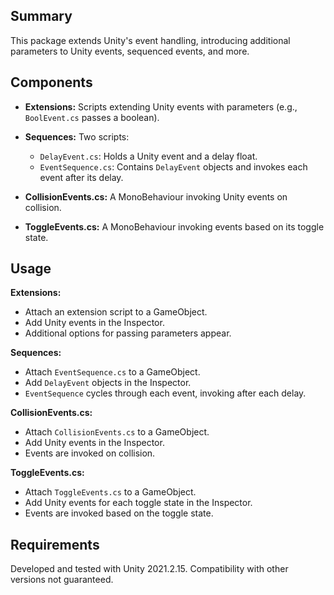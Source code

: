 ## Summary

This package extends Unity's event handling, introducing additional parameters to Unity events, sequenced events, and more.

## Components

- **Extensions:** Scripts extending Unity events with parameters (e.g., `BoolEvent.cs` passes a boolean).

- **Sequences:** Two scripts:
  - `DelayEvent.cs`: Holds a Unity event and a delay float.
  - `EventSequence.cs`: Contains `DelayEvent` objects and invokes each event after its delay.

- **CollisionEvents.cs:** A MonoBehaviour invoking Unity events on collision.

- **ToggleEvents.cs:** A MonoBehaviour invoking events based on its toggle state.

## Usage

**Extensions:**
- Attach an extension script to a GameObject.
- Add Unity events in the Inspector.
- Additional options for passing parameters appear.

**Sequences:**
- Attach `EventSequence.cs` to a GameObject.
- Add `DelayEvent` objects in the Inspector.
- `EventSequence` cycles through each event, invoking after each delay.

**CollisionEvents.cs:**
- Attach `CollisionEvents.cs` to a GameObject.
- Add Unity events in the Inspector.
- Events are invoked on collision.

**ToggleEvents.cs:**
- Attach `ToggleEvents.cs` to a GameObject.
- Add Unity events for each toggle state in the Inspector.
- Events are invoked based on the toggle state.

## Requirements

Developed and tested with Unity 2021.2.15. Compatibility with other versions not guaranteed.
